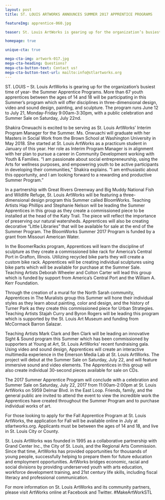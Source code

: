 ```yaml
---
layout: post
title: ST. LOUIS ARTWORKS ANNOUNCES SUMMER 2017 APPRENTICE PROGRAMS

featureImg: apprentice-060.jpg

teaser: St. Louis ArtWorks is gearing up for the organization’s busiest time of year- the Summer Apprentice Programs.  More than 67 youth apprentices between the ages of 14 and 18 will be participating in this Summer’s program which will offer disciplines in three-dimensional design, video and sound design, painting, and sculpture.

homepage: true

unique-cta: true

mega-cta-img: artwork-017.jpg
mega-cta-heading: Questions?
mega-cta-button-text: Contact us!
mega-cta-button-text-url: mailto:info@stlartworks.org
---
```

ST. LOUIS – St. Louis ArtWorks is gearing up for the organization’s busiest time of year- the Summer Apprentice Programs.  More than 67 youth apprentices between the ages of 14 and 18 will be participating in this Summer’s program which will offer disciplines in three-dimensional design, video and sound design, painting, and sculpture.  The program runs June 12 to July 21, Monday-Friday 9:00am-3:30pm, with a public celebration and Summer Sale on Saturday, July 22nd.

Shakira Onwuachi is excited to be serving as St. Louis ArtWorks’ Interim Program Manager for the Summer.  Ms. Onwuachi will graduate with her Masters in Social Work from the Brown School at Washington University in May 2018.  She started at St. Louis ArtWorks as a practicum student in January of this year.  Her role as Interim Program Manager is in alignment with her plan to pursue a career in Community Development working with Youth & Families.  “I am passionate about social entrepreneurship, using the Arts for wellness purposes, and empowering youth to be active participants in developing their communities,” Shakira explains. “I am enthusiastic about this opportunity, and I am looking forward to a rewarding and productive Summer Program.”

In a partnership with Great Rivers Greenway and Big Muddy National Fish and Wildlife Refuge, St. Louis ArtWorks will be featuring a three-dimensional design program this Summer called BloomWorks.  Teaching Artists Hap Phillips and Stephanie Nelson will be leading the Summer Apprentices in this group as they create a commissioned piece to be installed at the head of the Katy Trail.  The piece will reflect the importance of preserving our natural watersheds.  Apprentices will also be creating decorative “Little Libraries” that will be available for sale at the end of the Summer Program.  The BloomWorks Summer 2017 Program is funded by a grant from Missouri American Water.

In the BoomerRacks program, Apprentices will learn the discipline of sculpture as they create a commissioned bike rack for America’s Central Port in Grafton, Illinois.  Utilizing recycled bike parts they will create a custom bike rack. Apprentices will be creating individual sculptures using bike parts which will be available for purchase at the Summer Sale.  Teaching Artists Deborah Wheeler and Colton Carter will lead this group which is funded by support from America’s Central Port and the William A. Kerr Foundation.

Through the creation of a mural for the North Sarah community, Apprentices in The Muralists group this Summer will hone their individual styles as they learn about painting, color and design, and the history of Turner Park as they create this commissioned piece for Urban Strategies.  Teaching Artists Stajah Curry and Byron Rogers will be leading this program which is supported by the St. Louis Art Museum and funding from McCormack Barron Salazar.

Teaching Artists Mark Clark and Ben Clark will be leading an innovative Sight & Sound program this Summer which has been commissioned by supporters at Young at Art, St. Louis ArtWorks’ recent fundraising gala.  Using video and sound design, Apprentices will create an interactive multimedia experience in the Emerson Media Lab at St. Louis ArtWorks.  The project will debut at the Summer Sale on Saturday, July 22, and will feature immersive sound and video elements.  The Apprentices in this group will also create individual 30-second pieces available for sale on CDs.

The 2017 Summer Apprentice Program will conclude with a celebration and Summer Sale on Saturday, July 22, 2017 from 11:00am-2:00pm at St. Louis ArtWorks on 5959 Delmar Blvd. in the East Loop.  Friends, family, and the general public are invited to attend the event to view the incredible work the Apprentices have created throughout the Summer Program and to purchase individual works of art.

For those looking to apply for the Fall Apprentice Program at St. Louis ArtWorks, the application  for Fall will be available online in July at stlartworks.org.  Applicants must be between the ages of 14 and 18, and live in St. Louis City or County.  

St. Louis ArtWorks was founded in 1995 as a collaborative partnership with Grand Center Inc., the City of St. Louis, and the Regional Arts Commission. Since that time, ArtWorks has provided opportunities for thousands of young people, successfully helping to prepare them for future education and employment opportunities. ArtWorks bridges economic, racial and social divisions by providing underserved youth with arts education, workforce development training, and 21st century life skills, including fiscal literacy and professional communication. 

For more information on St. Louis ArtWorks and its community partners, please visit ArtWorks online at Facebook and Twitter. #MakeArtWorkSTL
